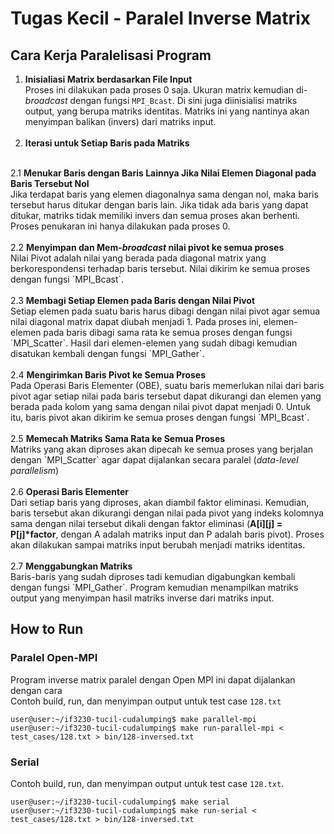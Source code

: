 # Tugas Kecil - Paralel Inverse Matrix


## Cara Kerja Paralelisasi Program
1. <b>Inisialiasi Matrix berdasarkan File Input</b>
<br>Proses ini dilakukan pada proses 0 saja. Ukuran matrix kemudian di-<i>broadcast</i> dengan fungsi `MPI_Bcast`. Di sini juga diinisialisi matriks output, yang berupa matriks identitas. Matriks ini yang nantinya akan menyimpan balikan (invers) dari matriks input.
<br><br>
2. <b>Iterasi untuk Setiap Baris pada Matriks</b>
<br>
2.1 <b>Menukar Baris dengan Baris Lainnya Jika Nilai Elemen Diagonal pada Baris Tersebut Nol</b>
<br> Jika terdapat baris yang elemen diagonalnya sama dengan nol, maka baris tersebut harus ditukar dengan baris lain. Jika tidak ada baris yang dapat ditukar, matriks tidak memiliki invers dan semua proses akan berhenti. Proses penukaran ini hanya dilakukan pada proses 0.
<br>
<br>
2.2 <b>Menyimpan dan Mem-<i>broadcast</i> nilai pivot ke semua proses</b> 
<br>Nilai Pivot adalah nilai yang berada pada diagonal matrix yang berkorespondensi terhadap baris tersebut. Nilai dikirim ke semua proses dengan fungsi `MPI_Bcast`.
<br><br>
2.3 <b>Membagi Setiap Elemen pada Baris dengan Nilai Pivot </b>
<br> Setiap elemen pada suatu baris harus dibagi dengan nilai pivot agar semua nilai diagonal matrix dapat diubah menjadi 1. Pada proses ini, elemen-elemen pada baris dibagi sama rata ke semua proses dengan fungsi `MPI_Scatter`. Hasil dari elemen-elemen yang sudah dibagi kemudian disatukan kembali dengan fungsi `MPI_Gather`.
<br><br>
2.4 <b>Mengirimkan Baris Pivot ke Semua Proses</b>
<br> Pada Operasi Baris Elementer (OBE), suatu baris memerlukan nilai dari baris pivot agar setiap nilai pada baris tersebut dapat dikurangi dan elemen yang berada pada kolom yang sama dengan nilai pivot dapat menjadi 0. Untuk itu, baris pivot akan dikirim ke semua proses dengan fungsi `MPI_Bcast`.
<br><br>
2.5 <b>Memecah Matriks Sama Rata ke Semua Proses</b>
<br>Matriks yang akan diproses akan dipecah ke semua proses yang berjalan dengan `MPI_Scatter` agar dapat dijalankan secara paralel (<i>data-level parallelism</i>)
<br><br>
2.6 <b>Operasi Baris Elementer</b>
<br>Dari setiap baris yang diproses, akan diambil faktor eliminasi. Kemudian, baris tersebut akan dikurangi dengan nilai pada pivot yang indeks kolomnya sama dengan nilai tersebut dikali dengan faktor eliminasi (<b>A[i][j] = P[j]*factor</b>, dengan A adalah matriks input dan P adalah baris pivot). Proses akan dilakukan sampai matriks input berubah menjadi matriks identitas.
<br><br>
2.7 <b> Menggabungkan Matriks </b>
<br> Baris-baris yang sudah diproses tadi kemudian digabungkan kembali dengan fungsi `MPI_Gather`. Program kemudian menampilkan matriks output yang menyimpan hasil matriks inverse dari matriks input.

## How to Run
### Paralel Open-MPI
Program inverse matrix paralel dengan Open MPI ini dapat dijalankan dengan cara
<br> Contoh build, run, dan menyimpan output untuk test case `128.txt`

```console
user@user:~/if3230-tucil-cudalumping$ make parallel-mpi
user@user:~/if3230-tucil-cudalumping$ make run-parallel-mpi < test_cases/128.txt > bin/128-inversed.txt
```

### Serial

Contoh build, run, dan menyimpan output untuk test case `128.txt`.

```console
user@user:~/if3230-tucil-cudalumping$ make serial
user@user:~/if3230-tucil-cudalumping$ make run-serial < test_cases/128.txt > bin/128-inversed.txt
```
